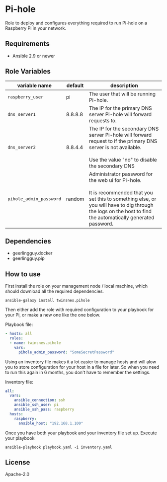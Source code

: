 # Pi-hole

Role to deploy and configures everything required to run Pi-hole on a Raspberry Pi in your network. 

## Requirements

* Ansible 2.9 or newer

## Role Variables


|variable name| default | description|
|-------------|---------|------------|
| `raspberry_user` | pi | The user that will be running Pi-hole. |
| `dns_server1` | 8.8.8.8 | The IP for the primary DNS server Pi-hole will forward requests to. |
| `dns_server2` | 8.8.4.4 | The IP for the secondary DNS server Pi-hole will forward request to if the primary DNS server is not available. <br/><br/> Use the value "no" to  disable the secondary DNS|
| `pihole_admin_password` | random | Administrator password for the web ui for Pi-hole. <br/><br/> It is recommended that you set this to something else, or you will have to dig through the logs on the host to find the automatically generated password. |

## Dependencies

* geerlingguy.docker
* geerlingguy.pip

## How to use

First install the role on your management node / local machine, which should download all the required dependencies. 

```shell
ansible-galaxy install twinsnes.pihole
```

Then either add the role with required configuration to your playbook for your Pi, or make a new one like the one below.

Playbook file:

```yaml
- hosts: all
  roles:
  - name: twinsnes.pihole
    vars:
      pihole_admin_password: "SomeSecretPassword"
```

Using an inventory file makes it a lot easier to manage hosts and will alow you to store configuration for your host in a file for later. So when you need to run this again in 6 months, you don't have to remember the settings.

Inventory file:

```yaml
all:
  vars:
    ansible_connection: ssh
    ansible_ssh_user: pi
    ansible_ssh_pass: raspberry
  hosts:
    raspberry:
      ansible_host: "192.168.1.100"
```

Once you have both your playbook and your inventory file set up. Execute your playbook

```shell
ansible-playbook playbook.yaml -i inventory.yaml
```

## License

Apache-2.0
